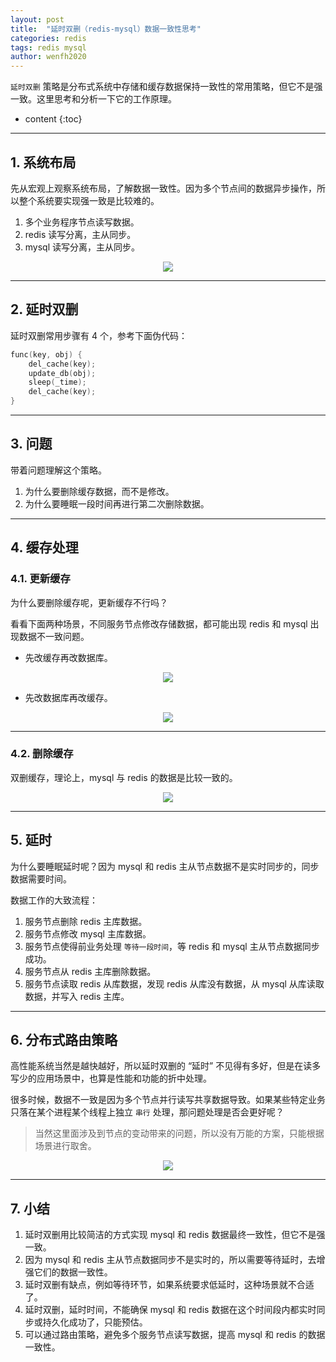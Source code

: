 ```yaml
---
layout: post
title:  "延时双删（redis-mysql）数据一致性思考"
categories: redis
tags: redis mysql
author: wenfh2020
---
```


`延时双删` 策略是分布式系统中存储和缓存数据保持一致性的常用策略，但它不是强一致。这里思考和分析一下它的工作原理。




* content
{:toc}

---

## 1. 系统布局

先从宏观上观察系统布局，了解数据一致性。因为多个节点间的数据异步操作，所以整个系统要实现强一致是比较难的。

1. 多个业务程序节点读写数据。
2. redis 读写分离，主从同步。
3. mysql 读写分离，主从同步。

<div align=center><img src="/images/2022-02-14-09-58-56.png" data-action="zoom"/></div>

---

## 2. 延时双删

延时双删常用步骤有 4 个，参考下面伪代码：

```c
func(key, obj) {
    del_cache(key);
    update_db(obj);
    sleep(_time);
    del_cache(key);
}
```

---

## 3. 问题

带着问题理解这个策略。

1. 为什么要删除缓存数据，而不是修改。
2. 为什么要睡眠一段时间再进行第二次删除数据。

---

## 4. 缓存处理

### 4.1. 更新缓存

为什么要删除缓存呢，更新缓存不行吗？

看看下面两种场景，不同服务节点修改存储数据，都可能出现 redis 和 mysql 出现数据不一致问题。

* 先改缓存再改数据库。

<div align=center><img src="/images/2022-02-14-12-37-08.png" data-action="zoom"/></div>

* 先改数据库再改缓存。

<div align=center><img src="/images/2022-02-14-17-44-28.png" data-action="zoom"/></div>

---

### 4.2. 删除缓存

双删缓存，理论上，mysql 与 redis 的数据是比较一致的。

<div align=center><img src="/images/2022-02-14-12-38-47.png" data-action="zoom"/></div>

---

## 5. 延时

为什么要睡眠延时呢？因为 mysql 和 redis 主从节点数据不是实时同步的，同步数据需要时间。

数据工作的大致流程：

1. 服务节点删除 redis 主库数据。
2. 服务节点修改 mysql 主库数据。
3. 服务节点使得前业务处理 `等待一段时间`，等 redis 和 mysql 主从节点数据同步成功。
4. 服务节点从 redis 主库删除数据。
5. 服务节点读取 redis 从库数据，发现 redis 从库没有数据，从 mysql 从库读取数据，并写入 redis 主库。

---

## 6. 分布式路由策略

高性能系统当然是越快越好，所以延时双删的 “延时” 不见得有多好，但是在读多写少的应用场景中，也算是性能和功能的折中处理。

很多时候，数据不一致是因为多个节点并行读写共享数据导致。如果某些特定业务只落在某个进程某个线程上独立 `串行` 处理，那问题处理是否会更好呢？

> 当然这里面涉及到节点的变动带来的问题，所以没有万能的方案，只能根据场景进行取舍。

<div align=center><img src="/images/2022-02-14-13-55-09.png" data-action="zoom"/></div>

---

## 7. 小结

1. 延时双删用比较简洁的方式实现 mysql 和 redis 数据最终一致性，但它不是强一致。
2. 因为 mysql 和 redis 主从节点数据同步不是实时的，所以需要等待延时，去增强它们的数据一致性。
3. 延时双删有缺点，例如等待环节，如果系统要求低延时，这种场景就不合适了。
4. 延时双删，延时时间，不能确保 mysql 和 redis 数据在这个时间段内都实时同步或持久化成功了，只能预估。
5. 可以通过路由策略，避免多个服务节点读写数据，提高 mysql 和 redis 的数据一致性。

